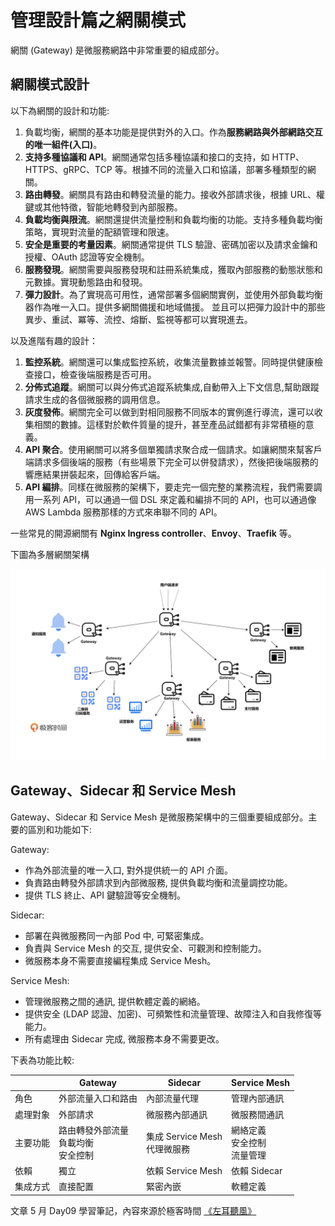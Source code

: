 # 管理設計篇之網關模式

網關 (Gateway) 是微服務網路中非常重要的組成部分。

## 網關模式設計

以下為網關的設計和功能:

1. 負載均衡，網關的基本功能是提供對外的入口。作為**服務網路與外部網路交互的唯一組件(入口)**。  
2. **支持多種協議和 API**。網關通常包括多種協議和接口的支持，如 HTTP、HTTPS、gRPC、TCP 等。根據不同的流量入口和協議，部署多種類型的網關。
3. **路由轉發**。網關具有路由和轉發流量的能力。接收外部請求後，根據 URL、權鍵或其他特徵，智能地轉發到內部服務。
4. **負載均衡與限流**。網關還提供流量控制和負載均衡的功能。支持多種負載均衡策略，實現對流量的配額管理和限速。
5. **安全是重要的考量因素**。網關通常提供 TLS 驗證、密碼加密以及請求金鑰和授權、OAuth 認證等安全機制。
6. **服務發現**。網關需要與服務發現和註冊系統集成，獲取內部服務的動態狀態和元數據。實現動態路由和發現。
7. **彈力設計**。為了實現高可用性，通常部署多個網關實例，並使用外部負載均衡器作為唯一入口。提供多網關備援和地域備援。 並且可以把彈力設計中的那些異步、重試、冪等、流控、熔斷、監視等都可以實現進去。


以及進階有趣的設計：
 
1. **監控系統**。網關還可以集成監控系統，收集流量數據並報警。同時提供健康檢查接口，檢查後端服務是否可用。
2. **分佈式追蹤**。網關可以與分佈式追蹤系統集成,自動帶入上下文信息,幫助跟蹤請求生成的各個微服務的調用信息。
3. **灰度發佈**。網關完全可以做到對相同服務不同版本的實例進行導流，還可以收集相關的數據。這樣對於軟件質量的提升，甚至產品試錯都有非常積極的意義。
4. **API 聚合**。使用網關可以將多個單獨請求聚合成一個請求。如讓網關來幫客戶端請求多個後端的服務（有些場景下完全可以併發請求），然後把後端服務的響應結果拼裝起來，回傳給客戶端。
5. **API 編排**。同樣在微服務的架構下，要走完一個完整的業務流程，我們需要調用一系列 API，可以通過一個 DSL 來定義和編排不同的 API，也可以通過像 AWS Lambda 服務那樣的方式來串聯不同的 API。

一些常見的開源網關有 **Nginx Ingress controller**、**Envoy**、**Traefik** 等。

下圖為多層網關架構

![](media/16836182205861/16836182878527.jpg)
## Gateway、Sidecar 和 Service Mesh

Gateway、Sidecar 和 Service Mesh 是微服務架構中的三個重要組成部分。主要的區別和功能如下:

Gateway:

* 作為外部流量的唯一入口, 對外提供統一的 API 介面。
* 負責路由轉發外部請求到內部微服務, 提供負載均衡和流量調控功能。
* 提供 TLS 終止、API 鍵驗證等安全機制。

Sidecar:

* 部署在與微服務同一內部 Pod 中, 可緊密集成。
* 負責與 Service Mesh 的交互, 提供安全、可觀測和控制能力。 
* 微服務本身不需要直接編程集成 Service Mesh。

Service Mesh:

* 管理微服務之間的通訊, 提供軟體定義的網絡。
* 提供安全 (LDAP 認證、加密)、可頻繁性和流量管理、故障注入和自我修復等能力。
* 所有處理由 Sidecar 完成, 微服務本身不需要更改。

下表為功能比較:

|  | Gateway | Sidecar | Service Mesh |
| - | - | - | - | 
| 角色 | 外部流量入口和路由 | 內部流量代理 | 管理內部通訊 | 
| 處理對象 | 外部請求 | 微服務內部通訊 | 微服務間通訊 |
| 主要功能 | 路由轉發外部流量 <br> 負載均衡 <br> 安全控制 | 集成 Service Mesh<br> 代理微服務 | 網絡定義 <br> 安全控制 <br> 流量管理 | 
| 依賴 | 獨立 | 依賴 Service Mesh| 依賴 Sidecar|
| 集成方式 | 直接配置 | 緊密內嵌 | 軟體定義 |


文章 5 月 Day09 學習筆記，內容來源於極客時間 [《左耳聽風》](http://gk.link/a/1232R)
